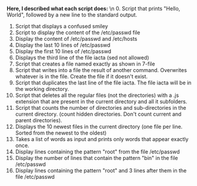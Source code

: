**Here, I described what each script does:** \n
0. Script that prints "Hello, World", followed by a new line to the standard output.
1. Script that displays a confused smiley
2. Script to display the content of the /etc/passwd file
3. Display the content of /etc/passwd and /etc/hosts
4. Display the last 10 lines of /etc/passwd
5. Display the first 10 lines of /etc/passwd
6. Displays the third line of the file iacta (sed not allowed)
7. Script that creates a file named exactly as shown in 7-file
8. Script that writes into a file the result of another command. Overwrites whatever is in the file. Create the file if it doesn't exist.
9. Script that duplicates the last line of the file iacta. The file iacta will be in the working directory.
10. Script that deletes all the regular files (not the directories) with a .js extension that are present in the current directory and all it subfolders.
11. Script that counts the number of directories and sub-directories in the current directory. (count hidden directories. Don't count current and parent directories).
12. Displays the 10 newest files in the current directory (one file per line. Sorted from the newest to the oldest)
13. Takes a list of words as input and prints only words that appear exactly once.
14. Display lines containing the pattern "root" from the file /etc/passwd
15. Display the number of lines that contain the pattern "bin" in the file /etc/passwd
16. Display lines containing the pattern "root" and 3 lines after them in the file /etc/passwd
